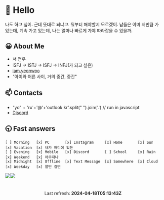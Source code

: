 # 👋 Hello
나도 하고 싶어. 근데 뜻대로 되냐고. 뭐부터 해야할지 모르겠어. 남들은 이미 저만큼 가있는데, 계속 가고 있는데, 나는 얼마나 빠르게 가야 따라잡을 수 있을까.
## 😀 About Me
- 서 연우
- ISFJ -> ISTJ -> ISFJ -> INFJ(가 되고 싶은)
- <a href="https://iam.yeonw.me">iam.yeonwoo</a>
- "아이와 어른 사이, 거의 중간, 중간"

## 📫 Contacts
<ul>
  <li>
    "yo" + 'ru'+'@'+'outlook kr'.split(" ").join('.') // run in javascript
  </li>
  <li>
    <a href="http://discord.yeonw.me/">Discord</a>
  </li>
</ul>

## 🕤 Fast answers
```
[ ] Morning   [x] PC       [x] Instagram     [x] Home       [x] Sun    [x] Vacation  [x] 내가 어디에 있든
[ ] Evening   [x] Mobile   [x] Discord       [ ] School     [x] Rain   [x] Weekend   [x] 아무때나
[x] Midnight  [x] Offline  [x] Text Message  [x] Somewhere  [x] Cloud  [x] Weekday   [x] 말만 걸면
```

<div style="display: flex;">
  <img src="https://github-readme-stats.vercel.app/api?username=Yoruroong&count_private=true&show_icons=true&theme=vue" />
  <img src="https://github-readme-stats.vercel.app/api/top-langs/?username=Yoruroong&layout=compact&theme=vue&count_private=true" />
</div>

# 
<p align="center">
  Last refresh: 
  <b>2024-04-18T05:13:43Z</b>
</p>
